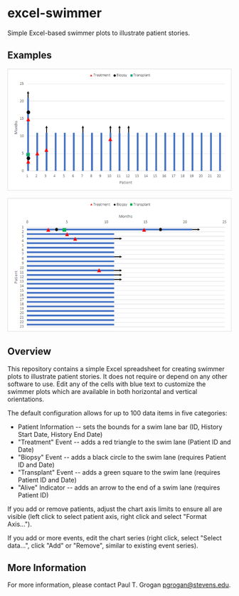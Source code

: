 # excel-swimmer

Simple Excel-based swimmer plots to illustrate patient stories.

## Examples

![Swimmer plot with vertical layout](swimmer-vertical.png)

![Swimmer plot with horizontal layout](swimmer-horizontal.png)

## Overview

This repository contains a simple Excel spreadsheet for creating swimmer plots to illustrate patient stories. It does not require or depend on any other software to use. Edit any of the cells with blue text to customize the swimmer plots which are available in both horizontal and vertical orientations.

The default configuration allows for up to 100 data items in five categories:
 * Patient Information -- sets the bounds for a swim lane bar (ID, History Start Date, History End Date)
 * "Treatment" Event -- adds a red triangle to the swim lane (Patient ID and Date)
 * "Biopsy" Event -- adds a black circle to the swim lane (requires Patient ID and Date)
 * "Transplant" Event -- adds a green square to the swim lane (requires Patient ID and Date)
 * "Alive" Indicator -- adds an arrow to the end of a swim lane (requires Patient ID)

If you add or remove patients, adjust the chart axis limits to ensure all are visible (left click to select patient axis, right click and select "Format Axis...").

If you add or more events, edit the chart series (right click, select "Select data...", click "Add" or "Remove", similar to existing event series).

## More Information

For more information, please contact Paul T. Grogan <pgrogan@stevens.edu>.

